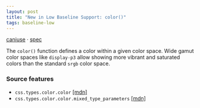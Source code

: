 ```yaml
---
layout: post
title: "New in Low Baseline Support: color()"
tags: baseline-low
---
```


[caniuse](https://caniuse.com/?search=color-function) · [spec](https://drafts.csswg.org/css-color-4/#color-function)

The `color()` function defines a color within a given color space. Wide gamut color spaces like `display-p3` allow showing more vibrant and saturated colors than the standard `srgb` color space.

### Source features

- ``css.types.color.color`` [[mdn]](https://developer.mozilla.org/en-US/search?q=css.types.color.color)
- ``css.types.color.color.mixed_type_parameters`` [[mdn]](https://developer.mozilla.org/en-US/search?q=css.types.color.color.mixed_type_parameters)
